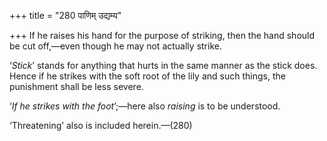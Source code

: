 +++
title = "280 पाणिम् उद्यम्य"

+++
If he raises his hand for the purpose of striking, then the hand should
be cut off,—even though he may not actually strike.

‘*Stick*’ stands for anything that hurts in the same manner as the stick
does. Hence if he strikes with the soft root of the lily and such
things, the punishment shall be less severe.

‘*If he strikes with the foot*’;—here also *raising* is to be
understood.

‘Threatening’ also is included herein.—(280)


